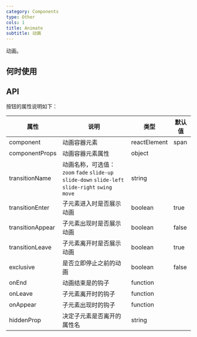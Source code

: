 ```yaml
---
category: Components
type: Other
cols: 1
title: Animate
subtitle: 动画
---
```


动画。

## 何时使用


## API


按钮的属性说明如下：

属性 | 说明 | 类型 | 默认值
-----|-----|-----|------
component | 动画容器元素 | reactElement | span
componentProps | 动画容器元素属性 | object | 
transitionName | 动画名称，可选值：`zoom` `fade` `slide-up` `slide-down` `slide-left` `slide-right` `swing` `move` | string | 
transitionEnter | 子元素进入时是否展示动画 | boolean | true
transitionAppear | 子元素出现时是否展示动画 | boolean | false
transitionLeave | 子元素离开时是否展示动画 | boolean | true
exclusive | 是否立即停止之前的动画 | boolean | false
onEnd | 动画结束是的钩子 | function |
onLeave | 子元素离开时的钩子 | function |
onAppear | 子元素出现时的钩子 | function |
hiddenProp | 决定子元素是否离开的属性名 | string |
